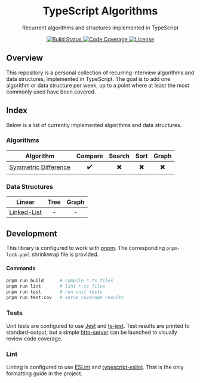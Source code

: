 <h1 align="center">TypeScript Algorithms</h1>

<p align="center">Recurrent algorithms and structures implemented in TypeScript</p>

<p align="center">
  <a href="https://github.com/davelsan/typescript-algorithms/actions?query=workflow%3Abuild">
    <img alt="Build Status" src="https://github.com/davelsan/typescript-algorithms/workflows/build/badge.svg"/>
  </a>
  <a href="https://codecov.io/gh/davelsan/typescript-algorithms">
    <img alt="Code Coverage" src="https://codecov.io/gh/davelsan/typescript-algorithms/branch/master/graph/badge.svg"/>
  </a>
  <a href="https://github.com/davelsan/typescript-algorithms/blob/master/LICENSE">
    <img alt="License" src="https://img.shields.io/github/license/davelsan/typescript-algorithms"/>
  </a>
</p>

## Overview

This repository is a personal collection of recurring interview algorithms and data structures, implemented in TypeScript. The goal is to add one algorithm or data structure per week, up to a point where at least the most commonly used have been covered.

## Index

Below is a list of currently implemented algorithms and data structures.

### Algorithms

| Algorithm | Compare | Search | Sort   | Graph
| :-:       | :-:     | :-:    | :-:    | :-:
| [Symmetric Difference](./src/compare/symmetric-difference) | :heavy_check_mark: | :heavy_multiplication_x: | :heavy_multiplication_x: | :heavy_multiplication_x:

### Data Structures


| Linear | Tree | Graph
| :-:    | :-:  | :-:
| [Linked-List](./src/structure/linked-list) | - | -

## Development

This library is configured to work with [pnpm](https://pnpm.js.org/). The corresponding `pnpm-lock.yaml` shrinkwrap file is provided.

#### Commands

```bash
pnpm run build      # compile *.ts files
pnpm run lint       # lint *.ts files
pnpm run test       # run unit tests
pnpm run test:cov   # serve coverage results
```

### Tests

Unit tests are configured to use [Jest](https://jestjs.io/) and [ts-jest](https://kulshekhar.github.io/ts-jest/). Test results are printed to standard-output, but a simple [http-server](https://www.npmjs.com/package/http-server) can be launched to visually review code coverage.

### Lint

Linting is configured to use [ESLint](https://eslint.org/) and [typescript-eslint](https://github.com/typescript-eslint/typescript-eslint). That is the only formatting guide in the project.
